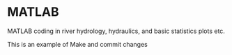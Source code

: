 # MATLAB
MATLAB coding in river hydrology, hydraulics, and basic statistics plots etc.

This is an example of Make and commit changes
